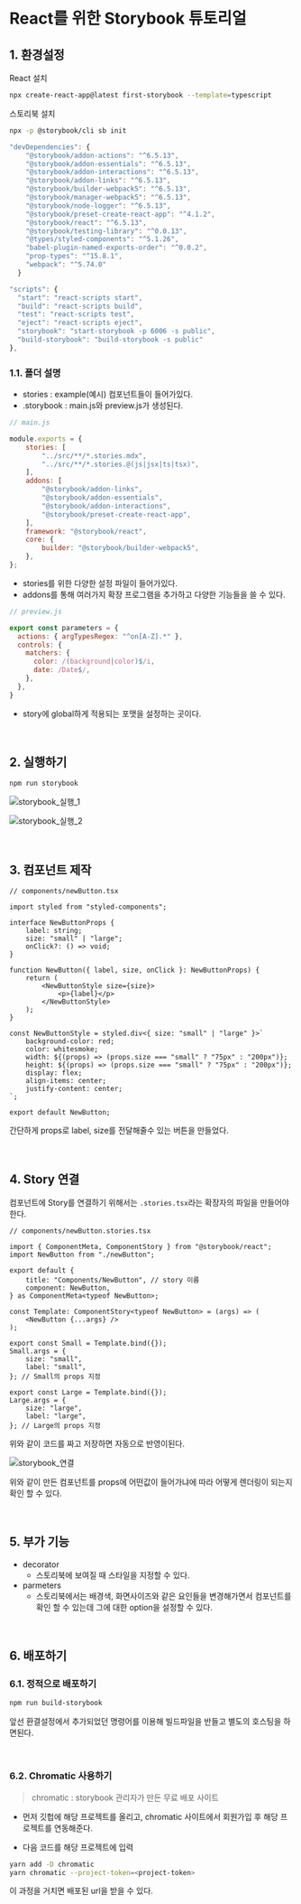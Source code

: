 # React를 위한 Storybook 튜토리얼

## 1. 환경설정

React 설치

```bash
npx create-react-app@latest first-storybook --template=typescript
```

스토리북 설치

```bash
npx -p @storybook/cli sb init 
```

```js
"devDependencies": {
    "@storybook/addon-actions": "^6.5.13",
    "@storybook/addon-essentials": "^6.5.13",
    "@storybook/addon-interactions": "^6.5.13",
    "@storybook/addon-links": "^6.5.13",
    "@storybook/builder-webpack5": "^6.5.13",
    "@storybook/manager-webpack5": "^6.5.13",
    "@storybook/node-logger": "^6.5.13",
    "@storybook/preset-create-react-app": "^4.1.2",
    "@storybook/react": "^6.5.13",
    "@storybook/testing-library": "^0.0.13",
    "@types/styled-components": "^5.1.26",
    "babel-plugin-named-exports-order": "^0.0.2",
    "prop-types": "^15.8.1",
    "webpack": "^5.74.0"
  }
```

```javascript
"scripts": {
  "start": "react-scripts start",
  "build": "react-scripts build",
  "test": "react-scripts test",
  "eject": "react-scripts eject",
  "storybook": "start-storybook -p 6006 -s public",
  "build-storybook": "build-storybook -s public"
},
```

### 1.1. 폴더 설명

- stories : example(예시) 컴포넌트들이 들어가있다.
- .storybook : main.js와 preview.js가 생성된다.

```javascript
// main.js

module.exports = {
    stories: [
        "../src/**/*.stories.mdx",
        "../src/**/*.stories.@(js|jsx|ts|tsx)",
    ],
    addons: [
        "@storybook/addon-links",
        "@storybook/addon-essentials",
        "@storybook/addon-interactions",
        "@storybook/preset-create-react-app",
    ],
    framework: "@storybook/react",
    core: {
        builder: "@storybook/builder-webpack5",
    },
};
```

- stories를 위한 다양한 설정 파일이 들어가있다.
- addons를 통해 여러가지 확장 프로그램을 추가하고 다양한 기능들을 쓸 수 있다.

```javascript
// preview.js

export const parameters = {
  actions: { argTypesRegex: "^on[A-Z].*" },
  controls: {
    matchers: {
      color: /(background|color)$/i,
      date: /Date$/,
    },
  },
}
```

- story에 global하게 적용되는 포맷을 설정하는 곳이다.

<br>

## 2. 실행하기

```bash
npm run storybook
```

![storybook_실행_1](../../_image/storybook1.png)

![storybook_실행_2](../../_image/storybook2.png)

<br>

## 3. 컴포넌트 제작

```tsx
// components/newButton.tsx

import styled from "styled-components";

interface NewButtonProps {
    label: string;
    size: "small" | "large";
    onClick?: () => void;
}

function NewButton({ label, size, onClick }: NewButtonProps) {
    return (
        <NewButtonStyle size={size}>
            <p>{label}</p>
        </NewButtonStyle>
    );
}

const NewButtonStyle = styled.div<{ size: "small" | "large" }>`
    background-color: red;
    color: whitesmoke;
    width: ${(props) => (props.size === "small" ? "75px" : "200px")};
    height: ${(props) => (props.size === "small" ? "75px" : "200px")};
    display: flex;
    align-items: center;
    justify-content: center;
`;

export default NewButton;
```

간단하게 props로 label, size를 전달해줄수 있는 버튼을 만들었다.

<br>

## 4. Story 연결

컴포넌트에 Story를 연결하기 위해서는 `.stories.tsx`라는 확장자의 파일을 만들어야한다.

```tsx
// components/newButton.stories.tsx

import { ComponentMeta, ComponentStory } from "@storybook/react";
import NewButton from "./newButton";

export default {
    title: "Components/NewButton", // story 이름
    component: NewButton,
} as ComponentMeta<typeof NewButton>;

const Template: ComponentStory<typeof NewButton> = (args) => (
    <NewButton {...args} />
);

export const Small = Template.bind({});
Small.args = {
    size: "small",
    label: "small",
}; // Small의 props 지정

export const Large = Template.bind({});
Large.args = {
    size: "large",
    label: "large",
}; // Large의 props 지정
```

위와 같이 코드를 짜고 저장하면 자동으로 반영이된다.

![storybook_연결](../../_image/storybook3.png)

위와 같이 만든 컴포넌트를 props에 어떤값이 들어가냐에 따라 어떻게 렌더링이 되는지 확인 할 수 있다.

<br>

## 5. 부가 기능

- decorator
  - 스토리북에 보여질 때 스타일을 지정할 수 있다.
- parmeters
  - 스토리북에서는 배경색, 화면사이즈와 같은 요인들을 변경해가면서 컴포넌트를 확인 할 수 있는데 그에 대한 option을 설정할 수 있다.

<br>

## 6. 배포하기

### 6.1. 정적으로 배포하기

``` bash
npm run build-storybook
```

앞선 환결설정에서 추가되었던 명령어를 이용해 빌드파일을 반들고 별도의 호스팅을 하면된다.

<br>

### 6.2. Chromatic 사용하기

> chromatic : storybook 관리자가 만든 무료 배포 사이트

- 먼저 깃헙에 해당 프로젝트를 올리고, chromatic 사이트에서 회원가입 후 해당 프로젝트를 연동해준다.

- 다음 코드를 해당 프로젝트에 입력

```bash
yarn add -D chromatic
yarn chromatic --project-token=<project-token>
```

이 과정을 거치면 배포된 url을 받을 수 있다.



